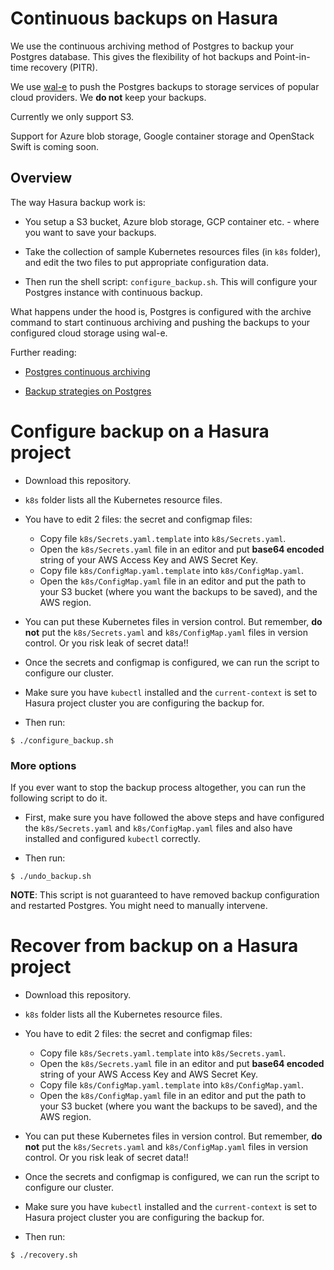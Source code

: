# Continuous backups on Hasura

We use the continuous archiving method of Postgres to backup your Postgres
database. This gives the flexibility of hot backups and Point-in-time recovery
(PITR).

We use [wal-e](https://github.com/wal-e/wal-e) to push the Postgres backups to
storage services of popular cloud providers. We **do not** keep your backups.

Currently we only support S3.

Support for Azure blob storage, Google container storage and OpenStack Swift is
coming soon.

## Overview

The way Hasura backup work is:

* You setup a S3 bucket, Azure blob storage, GCP container etc. - where you want
  to save your backups.

* Take the collection of sample Kubernetes resources files (in `k8s` folder),
  and edit the two files to put appropriate configuration data.

* Then run the shell script: `configure_backup.sh`. This will configure your
  Postgres instance with continuous backup.


What happens under the hood is, Postgres is configured with the archive command
to start continuous archiving and pushing the backups to your configured cloud
storage using wal-e.

Further reading:

* [Postgres continuous archiving](https://www.postgresql.org/docs/current/static/continuous-archiving.html)

* [Backup strategies on Postgres](https://www.postgresql.org/docs/current/static/backup.html)


# Configure backup on a Hasura project

* Download this repository.

* `k8s` folder lists all the Kubernetes resource files.

* You have to edit 2 files: the secret and configmap files:

  * Copy file `k8s/Secrets.yaml.template` into `k8s/Secrets.yaml`.
  * Open the `k8s/Secrets.yaml` file in an editor and put **base64 encoded**
    string of your AWS Access Key and AWS Secret Key.
  * Copy file `k8s/ConfigMap.yaml.template` into `k8s/ConfigMap.yaml`.
  * Open the `k8s/ConfigMap.yaml` file in an editor and put the path to your S3
    bucket (where you want the backups to be saved), and the AWS region.

* You can put these Kubernetes files in version control. But remember, **do
  not** put the `k8s/Secrets.yaml` and `k8s/ConfigMap.yaml` files in version
control. Or you risk leak of secret data!!

* Once the secrets and configmap is configured, we can run the script to
  configure our cluster.

* Make sure you have `kubectl` installed and the `current-context` is set to
  Hasura project cluster you are configuring the backup for.

* Then run:

```shell
$ ./configure_backup.sh
```

### More options

If you ever want to stop the backup process altogether, you can run the
following script to do it.

* First, make sure you have followed the above steps and have configured the
  `k8s/Secrets.yaml` and `k8s/ConfigMap.yaml` files and also have installed and
configured `kubectl` correctly.

* Then run:
```shell
$ ./undo_backup.sh
```

**NOTE**: This script is not guaranteed to have removed backup configuration
and restarted Postgres. You might need to manually intervene.

# Recover from backup on a Hasura project

* Download this repository.

* `k8s` folder lists all the Kubernetes resource files.

* You have to edit 2 files: the secret and configmap files:

  * Copy file `k8s/Secrets.yaml.template` into `k8s/Secrets.yaml`.
  * Open the `k8s/Secrets.yaml` file in an editor and put **base64 encoded**
    string of your AWS Access Key and AWS Secret Key.
  * Copy file `k8s/ConfigMap.yaml.template` into `k8s/ConfigMap.yaml`.
  * Open the `k8s/ConfigMap.yaml` file in an editor and put the path to your S3
    bucket (where you want the backups to be saved), and the AWS region.

* You can put these Kubernetes files in version control. But remember, **do
  not** put the `k8s/Secrets.yaml` and `k8s/ConfigMap.yaml` files in version
control. Or you risk leak of secret data!!

* Once the secrets and configmap is configured, we can run the script to
  configure our cluster.

* Make sure you have `kubectl` installed and the `current-context` is set to
  Hasura project cluster you are configuring the backup for.

* Then run:

```shell
$ ./recovery.sh
```

